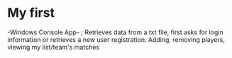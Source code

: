 # My first
-Windows Console App- ;
Retrieves data from a txt file, first asks for login information or retrieves a new user registration.
Adding, removing players, viewing my list/team's matches

